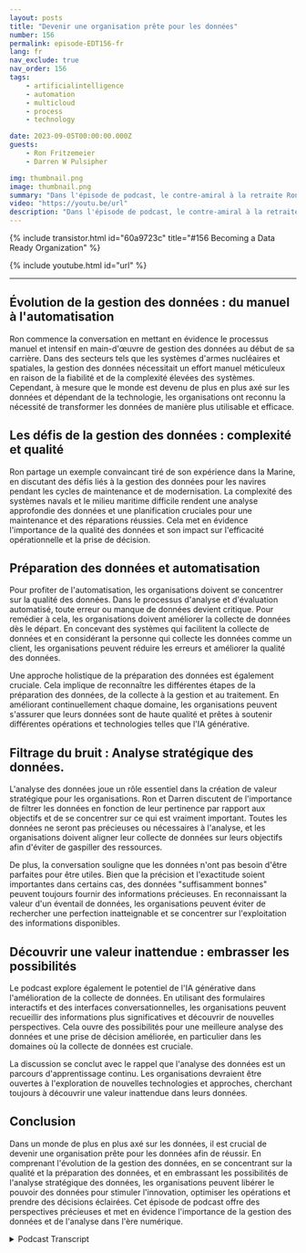 ```yaml
---
layout: posts
title: "Devenir une organisation prête pour les données"
number: 156
permalink: episode-EDT156-fr
lang: fr
nav_exclude: true
nav_order: 156
tags:
    - artificialintelligence
    - automation
    - multicloud
    - process
    - technology

date: 2023-09-05T00:00:00.000Z
guests:
    - Ron Fritzemeier
    - Darren W Pulsipher

img: thumbnail.png
image: thumbnail.png
summary: "Dans l'épisode de podcast, le contre-amiral à la retraite Ron Fritzmeier se joint à l'animateur Darren Pulsipher pour discuter de l'importance de la gestion des données dans le contexte de l'intelligence artificielle générationnelle (IA). Avec une formation en génie électrique et une expérience étendue dans les domaines de la cyber et de la cybersécurité, Ron apporte des perspectives précieuses sur le domaine en évolution de la gestion des données et son rôle crucial dans le succès organisationnel à l'ère numérique."
video: "https://youtu.be/url"
description: "Dans l'épisode de podcast, le contre-amiral à la retraite Ron Fritzmeier se joint à l'animateur Darren Pulsipher pour discuter de l'importance de la gestion des données dans le contexte de l'intelligence artificielle générationnelle (IA). Avec une formation en génie électrique et une expérience étendue dans les domaines de la cyber et de la cybersécurité, Ron apporte des perspectives précieuses sur le domaine en évolution de la gestion des données et son rôle crucial dans le succès organisationnel à l'ère numérique."
---
```


<div>
{% include transistor.html id="60a9723c" title="#156 Becoming a Data Ready Organization" %}

{% include youtube.html id="url" %}
</div>

---

## Évolution de la gestion des données : du manuel à l'automatisation

Ron commence la conversation en mettant en évidence le processus manuel et intensif en main-d'œuvre de gestion des données au début de sa carrière. Dans des secteurs tels que les systèmes d'armes nucléaires et spatiales, la gestion des données nécessitait un effort manuel méticuleux en raison de la fiabilité et de la complexité élevées des systèmes. Cependant, à mesure que le monde est devenu de plus en plus axé sur les données et dépendant de la technologie, les organisations ont reconnu la nécessité de transformer les données de manière plus utilisable et efficace.

## Les défis de la gestion des données : complexité et qualité

Ron partage un exemple convaincant tiré de son expérience dans la Marine, en discutant des défis liés à la gestion des données pour les navires pendant les cycles de maintenance et de modernisation. La complexité des systèmes navals et le milieu maritime difficile rendent une analyse approfondie des données et une planification cruciales pour une maintenance et des réparations réussies. Cela met en évidence l'importance de la qualité des données et son impact sur l'efficacité opérationnelle et la prise de décision.

## Préparation des données et automatisation

Pour profiter de l'automatisation, les organisations doivent se concentrer sur la qualité des données. Dans le processus d'analyse et d'évaluation automatisé, toute erreur ou manque de données devient critique. Pour remédier à cela, les organisations doivent améliorer la collecte de données dès le départ. En concevant des systèmes qui facilitent la collecte de données et en considérant la personne qui collecte les données comme un client, les organisations peuvent réduire les erreurs et améliorer la qualité des données.

Une approche holistique de la préparation des données est également cruciale. Cela implique de reconnaître les différentes étapes de la préparation des données, de la collecte à la gestion et au traitement. En améliorant continuellement chaque domaine, les organisations peuvent s'assurer que leurs données sont de haute qualité et prêtes à soutenir différentes opérations et technologies telles que l'IA générative.

## Filtrage du bruit : Analyse stratégique des données.

L'analyse des données joue un rôle essentiel dans la création de valeur stratégique pour les organisations. Ron et Darren discutent de l'importance de filtrer les données en fonction de leur pertinence par rapport aux objectifs et de se concentrer sur ce qui est vraiment important. Toutes les données ne seront pas précieuses ou nécessaires à l'analyse, et les organisations doivent aligner leur collecte de données sur leurs objectifs afin d'éviter de gaspiller des ressources.

De plus, la conversation souligne que les données n'ont pas besoin d'être parfaites pour être utiles. Bien que la précision et l'exactitude soient importantes dans certains cas, des données "suffisamment bonnes" peuvent toujours fournir des informations précieuses. En reconnaissant la valeur d'un éventail de données, les organisations peuvent éviter de rechercher une perfection inatteignable et se concentrer sur l'exploitation des informations disponibles.

## Découvrir une valeur inattendue : embrasser les possibilités

Le podcast explore également le potentiel de l'IA générative dans l'amélioration de la collecte de données. En utilisant des formulaires interactifs et des interfaces conversationnelles, les organisations peuvent recueillir des informations plus significatives et découvrir de nouvelles perspectives. Cela ouvre des possibilités pour une meilleure analyse des données et une prise de décision améliorée, en particulier dans les domaines où la collecte de données est cruciale.

La discussion se conclut avec le rappel que l'analyse des données est un parcours d'apprentissage continu. Les organisations devraient être ouvertes à l'exploration de nouvelles technologies et approches, cherchant toujours à découvrir une valeur inattendue dans leurs données.

## Conclusion

Dans un monde de plus en plus axé sur les données, il est crucial de devenir une organisation prête pour les données afin de réussir. En comprenant l'évolution de la gestion des données, en se concentrant sur la qualité et la préparation des données, et en embrassant les possibilités de l'analyse stratégique des données, les organisations peuvent libérer le pouvoir des données pour stimuler l'innovation, optimiser les opérations et prendre des décisions éclairées. Cet épisode de podcast offre des perspectives précieuses et met en évidence l'importance de la gestion des données et de l'analyse dans l'ère numérique.



<details>
<summary> Podcast Transcript </summary>

<p></p>

</details>
